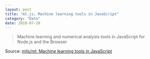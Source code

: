 ```yaml
---
layout: post
title: "ml.js, Machine learning tools in JavaScript"
category: "Data"
date: 2018-07-20
---
```


> Machine learning and numerical analysis tools in JavaScript for Node.js and the Browser

Source: [mljs/ml: Machine learning tools in JavaScript](https://github.com/mljs/ml)
